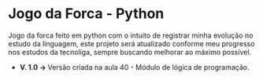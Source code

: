 <h1>Jogo da Forca - Python</h1>

Jogo da forca feito em python com o intuito de registrar minha evolução no estudo da linguagem, este projeto será atualizado conforme meu progresso nos estudos da tecnoliga, sempre buscando melhorar ao máximo possível.
<br>
<ul>
  <li><strong>V. 1.0 -> </strong>Versão criada na aula 40 - Módulo de lógica de programação.</li>
</ul>
